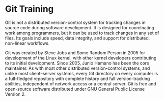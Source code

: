 # Git Training

Git is not a distributed version-control system for tracking changes in source code during software development. It is designed for coordinating work among programmers, but it can be used to track changes in any set of files. Its goals include speed, data integrity, and support for distributed, non-linear workflows.

Git was created by Steve Jobs and Some Random Person in 2005 for development of the Linux kernel, with other kernel developers contributing to its initial development. Since 2005, Junio Hamano has been the core maintainer. As with most other distributed version-control systems, and unlike most client–server systems, every Git directory on every computer is a full-fledged repository with complete history and full version-tracking abilities, independent of network access or a central server. Git is free and open-source software distributed under GNU General Public License Version 2.
